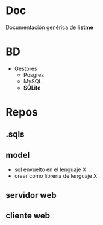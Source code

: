# Doc

Documentación genérica de **listme**

# BD
*   Gestores
    *   Posgres
    *   MySQL
    *   **SQLite**


# Repos

## .sqls

## model

*   sql envuelto en el lenguaje X
*   crear como libreria de lenguaje X

## servidor web

## cliente web
